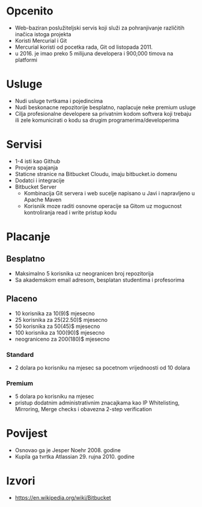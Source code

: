 # Opcenito
* Web-baziran poslužiteljski servis koji služi za pohranjivanje različitih inačica istoga projekta
* Koristi Mercurial i Git  
* Mercurial koristi od pocetka rada, Git od listopada 2011.
* u 2016. je imao preko 5 milijuna developera i 900,000 timova na platformi

# Usluge
* Nudi usluge tvrtkama i pojedincima
* Nudi beskonacne repozitorije besplatno, naplacuje neke premium usluge
* Cilja profesionalne developere sa privatnim kodom softvera koji trebaju ili zele komunicirati o kodu sa drugim programerima/developerima

# Servisi
* 1-4 isti kao Github
* Provjera spajanja
* Staticne stranice na Bitbucket Cloudu, imaju bitbucket.io domenu
* Dodatci i integracije
* Bitbucket Server
    * Kombinacija Git servera i web sucelje napisano u Javi i napravljeno u Apache Maven
    * Korisniik moze raditi osnovne operacije sa Gitom uz mogucnost kontroliranja read i write pristup kodu

# Placanje
## Besplatno
* Maksimalno 5 korisnika uz neogranicen broj repozitorija
* Sa akademskom email adresom, besplatan studentima i profesorima
## Placeno
* 10 korisnika za 10(9)$ mjesecno
* 25 korisnika za 25(22.50)$ mjesecno
* 50 korisnika za 50(45)$ mjesecno
* 100 korisnika za 100(90)$ mjesecno
* neograniceno za 200(180)$ mjesecno
### Standard
* 2 dolara po korisniku na mjesec sa pocetnom vrijednoosti od 10 dolara
### Premium
* 5 dolara po korisniku na mjesec 
* pristup dodatnim administrativnim znacajkama kao IP Whitelisting, Mirroring, Merge checks i obavezna 2-step verification
# Povijest
* Osnovao ga je Jesper Noehr 2008. godine
* Kupila ga tvrtka Atlassian 29. rujna 2010. godine

# Izvori
* https://en.wikipedia.org/wiki/Bitbucket
